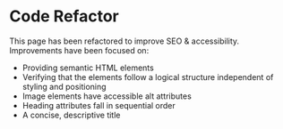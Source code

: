 # Code Refactor

This page has been refactored to improve SEO & accessibility. Improvements have been focused on:

 - Providing semantic HTML elements
 - Verifying that the elements follow a logical structure independent of styling and positioning
 - Image elements have accessible alt attributes
 - Heading attributes fall in sequential order
 - A concise, descriptive title
